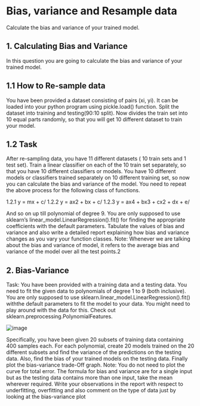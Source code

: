 # Bias, variance and Resample data
 Calculate the bias and variance of your trained model.
## 1. Calculating Bias and Variance
  In this question you are going to calculate the bias and variance of your trained model.

## 1.1 How to Re-sample data
  You have been provided a dataset consisting of pairs (xi, yi). It can be loaded into your python program using pickle.load() function. Split the dataset into training and testing(90:10 split). Now divides the train set into 10 equal parts randomly, so that you will get 10 different dataset to train your model.

## 1.2 Task
After re-sampling data, you have 11 different datasets ( 10 train sets and 1 test set). Train a linear classifier on each of the 10 train set separately, so that you have 10 different classifiers or models. You have 10 different models or classifiers trained separately on 10 different training set, so now you can calculate the bias and variance of the model. You need to repeat the above process for the following class of functions.

1.2.1 y = mx + c/
1.2.2 y = ax2 + bx + c/
1.2.3 y = ax4 + bx3 + cx2 + dx + e/

And so on up till polynomial of degree 9. You are only supposed to use sklearn’s linear_model.LinearRegression().fit() for finding the appropriate coefficients with the default parameters. Tabulate the values of bias and variance and also write a detailed report explaining how bias and variance changes as you vary your function classes. Note: Whenever we are talking about the bias and variance of model, it refers to the average bias and variance of the model over all the test points.2

## 2. Bias-Variance
Task: You have been provided with a training data and a testing data. You need to fit the given data to polynomials of degree 1 to 9 (both inclusive). You are only supposed to use sklearn.linear_model.LinearRegression().fit() withthe default parameters to fit the model to your data. You might need to play around with the data for 
this. Check out sklearn.preprocessing.PolynomialFeatures.

![image](https://user-images.githubusercontent.com/68587770/202894328-1677f241-06a7-4aa1-a9e6-813316f6eeb9.png)

Specifically, you have been given 20 subsets of training data containing 400 samples each. For each polynomial, create 20 models trained on the 20 different subsets and find the variance of the predictions on the testing data. Also, find the bias of your trained models on the testing data. Finally plot the bias-variance trade-Off graph. Note: You do not need to plot the curve for total error. The formula for bias and variance are for a single input but as the testing data contains more than one input, take the mean wherever required. Write your observations in the report with respect to underfitting, overfitting and also comment on the type of data just by looking at the bias-variance plot 
